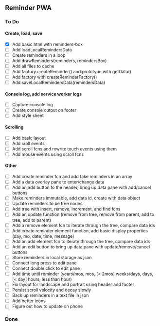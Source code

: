 ## Reminder PWA
### To Do
#### Create, load, save
- [x] Add basic html with reminders-box
- [ ] Add loadLocalRemindersData
- [ ] Create reminders in a loop
- [ ] Add drawReminders(reminders, remindersBox)
- [ ] Add all files to cache
- [ ] Add factory createReminder() and prototype with getData()
- [ ] Add factory with createReminderFactory()
- [ ] Add saveLocalRemindersData(remindersData)
#### Console log, add service worker logs
- [ ] Capture console log
- [ ] Create console output on footer
- [ ] Add style sheet
#### Scrolling
- [ ] Add basic layout
- [ ] Add sroll events
- [ ] Add scroll fcns and rewrite touch events using them
- [ ] Add mouse events using scroll fcns
#### Other
- [ ] Add create reminder fcn and add fake reminders in an array
- [ ] Add a data overlay pane to enter/change data
- [ ] Add an add button to the header, bring up data pane with add/cancel buttons
- [ ] Make reminders immutable, add data id, create with data object
- [ ] Update reminders to be tree nodes
- [ ] Add tree with insert, remove, increment, and find fcns
- [ ] Add an update function (remove from tree, remove from parent, add to tree, add to parent)
- [ ] Add a remove element fcn to iterate through the tree, compare data ids
- [ ] Add create reminder element function, add basic display properties (day, mo, date, time, message)
- [ ] Add an add element fcn to iterate through the tree, compare data ids
- [ ] Add an edit button to bring up data pane with update/remove/cancel buttons
- [ ] Store reminders in local storage as json
- [ ] Connect long press to edit pane
- [ ] Connect double click to edit pane
- [ ] Add time until reminder (years/mos, mos, [< 2mos] weeks/days, days, [< day]  hours, less than hour)
- [ ] Fix layout for landscape and portrait using header and footer
- [ ] Persist scroll velocity and decay slowly
- [ ] Back up reminders in a text file in json
- [ ] Add better icons
- [ ] Figure out how to update on phone
### Done
